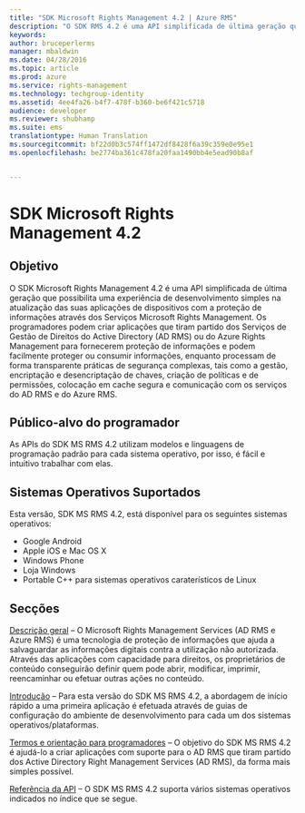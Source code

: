 ```yaml
---
title: "SDK Microsoft Rights Management 4.2 | Azure RMS"
description: "O SDK RMS 4.2 é uma API simplificada de última geração que possibilita uma experiência de desenvolvimento simples na atualização das suas aplicações de dispositivos com a proteção de informações."
keywords: 
author: bruceperlerms
manager: mbaldwin
ms.date: 04/28/2016
ms.topic: article
ms.prod: azure
ms.service: rights-management
ms.technology: techgroup-identity
ms.assetid: 4ee4fa26-b4f7-478f-b360-be6f421c5718
audience: developer
ms.reviewer: shubhamp
ms.suite: ems
translationtype: Human Translation
ms.sourcegitcommit: bf22d0b3c574ff1472df8428f6a39c359e0e95e1
ms.openlocfilehash: be2774ba361c478fa20faa1490bb4e5ead90b8af


---
```


# SDK Microsoft Rights Management 4.2

## Objetivo ##

O SDK Microsoft Rights Management 4.2 é uma API simplificada de última geração que possibilita uma experiência de desenvolvimento simples na atualização das suas aplicações de dispositivos com a proteção de informações através dos Serviços Microsoft Rights Management. Os programadores podem criar aplicações que tiram partido dos Serviços de Gestão de Direitos do Active Directory (AD RMS) ou do Azure Rights Management para fornecerem proteção de informações e podem facilmente proteger ou consumir informações, enquanto processam de forma transparente práticas de segurança complexas, tais como a gestão, encriptação e desencriptação de chaves, criação de políticas e de permissões, colocação em cache segura e comunicação com os serviços do AD RMS e do Azure RMS.

## Público-alvo do programador ##

As APIs do SDK MS RMS 4.2 utilizam modelos e linguagens de programação padrão para cada sistema operativo, por isso, é fácil e intuitivo trabalhar com elas.

## Sistemas Operativos Suportados ##

Esta versão, SDK MS RMS 4.2, está disponível para os seguintes sistemas operativos:

- Google Android
- Apple iOS e Mac OS X
- Windows Phone
- Loja Windows
- Portable C++ para sistemas operativos caraterísticos de Linux

## Secções ##

[Descrição geral](overview.md) – O Microsoft Rights Management Services (AD RMS e Azure RMS) é uma tecnologia de proteção de informações que ajuda a salvaguardar as informações digitais contra a utilização não autorizada. Através das aplicações com capacidade para direitos, os proprietários de conteúdo conseguirão definir quem pode abrir, modificar, imprimir, reencaminhar ou efetuar outras ações no conteúdo.

[Introdução](get-started.md) – Para esta versão do SDK MS RMS 4.2, a abordagem de início rápido a uma primeira aplicação é efetuada através de guias de configuração do ambiente de desenvolvimento para cada um dos sistemas operativos/plataformas.

[Termos e orientação para programadores](core-concepts.md) – O objetivo do SDK MS RMS 4.2 é ajudá-lo a criar aplicações com suporte para o AD RMS que tiram partido dos Active Directory Right Management Services (AD RMS), da forma mais simples possível.

[Referência da API](api-reference-4-2.md) – O SDK MS RMS 4.2 suporta vários sistemas operativos indicados no índice que se segue.

 

 

 



<!--HONumber=Jun16_HO4-->


